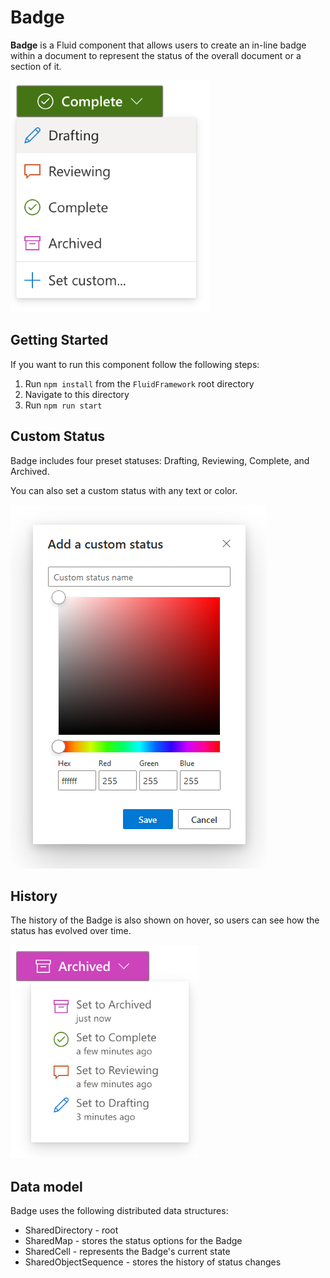 # Badge

**Badge** is a Fluid component that allows users to create an in-line badge within a document to represent the status
of the overall document or a section of it.

![Badge UI](./images/badge.png)

## Getting Started

If you want to run this component follow the following steps:

1. Run `npm install` from the `FluidFramework` root directory
2. Navigate to this directory
3. Run `npm run start`

## Custom Status

Badge includes four preset statuses: Drafting, Reviewing, Complete, and Archived.

You can also set a custom status with any text or color.

![Color picker and custom status UI](./images/color-picker.png)

## History

The history of the Badge is also shown on hover, so users can see how the status has evolved over time.

![Status history UI](./images/history.png)

## Data model

Badge uses the following distributed data structures:

- SharedDirectory - root
- SharedMap - stores the status options for the Badge
- SharedCell - represents the Badge's current state
- SharedObjectSequence - stores the history of status changes
